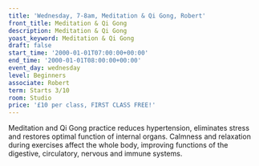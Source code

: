 ```yaml
---
title: 'Wednesday, 7-8am, Meditation & Qi Gong, Robert'
front_title: Meditation & Qi Gong
description: Meditation & Qi Gong
yoast_keyword: Meditation & Qi Gong
draft: false
start_time: '2000-01-01T07:00:00+00:00'
end_time: '2000-01-01T08:00:00+00:00'
event_day: wednesday
level: Beginners
associate: Robert
term: Starts 3/10
room: Studio
price: '£10 per class, FIRST CLASS FREE!'
---
```

Meditation and Qi Gong practice reduces hypertension, eliminates stress and restores optimal function of internal organs. Calmness and relaxation during exercises affect the whole body, improving functions of the digestive, circulatory, nervous and immune systems.

